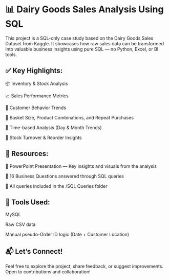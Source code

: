 # 📊 Dairy Goods Sales Analysis Using SQL
This project is a SQL-only case study based on the Dairy Goods Sales Dataset from Kaggle.
It showcases how raw sales data can be transformed into valuable business insights using pure SQL — no Python, Excel, or BI tools.

## ✅ Key Highlights:
📦 Inventory & Stock Analysis

📈 Sales Performance Metrics

👥 Customer Behavior Trends

🛒 Basket Size, Product Combinations, and Repeat Purchases

📅 Time-based Analysis (Day & Month Trends)

🔁 Stock Turnover & Reorder Insights

## 📑 Resources:
📄 PowerPoint Presentation — Key insights and visuals from the analysis

🧠 16 Business Questions answered through SQL queries

🧾 All queries included in the /SQL Queries folder

## 🔧 Tools Used:
MySQL

Raw CSV data

Manual pseudo-Order ID logic (Date + Customer Location)

## 📬 Let’s Connect!
Feel free to explore the project, share feedback, or suggest improvements.
Open to contributions and collaboration!

